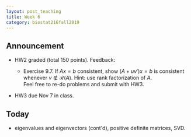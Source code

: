 ```yaml
---
layout: post_teaching
title: Week 6
category: biostat216fall2019
---
```


## Announcement

* HW2 graded (total 150 points). Feedback:
  * Exercise 9.7. If $Ax=b$ consistent, show $(A+uv')x=b$ is consistent whenever $v \notin \mathcal{R}(A)$. Hint: use rank factorization of $A$.  
  Feel free to re-do problems and submit with HW3.

* HW3 due Nov 7 in class. 

## Today

* eigenvalues and eigenvectors (cont'd), positive definite matrices, SVD.

